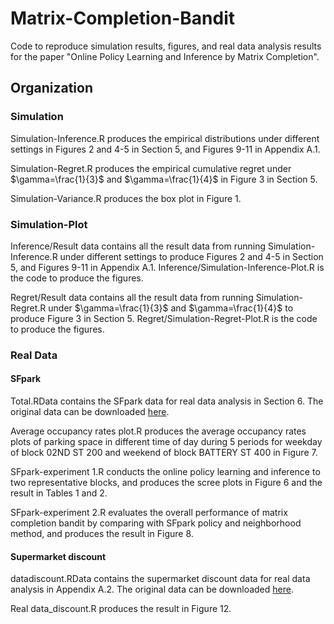 # Matrix-Completion-Bandit
Code to reproduce simulation results, figures, and real data analysis results for the paper "Online Policy Learning and Inference by Matrix Completion".  



## Organization

### Simulation
Simulation-Inference.R produces the empirical distributions under different settings in Figures 2 and 4-5 in Section 5, and Figures 9-11 in Appendix A.1. 

Simulation-Regret.R produces the empirical cumulative regret under $\gamma=\frac{1}{3}$ and $\gamma=\frac{1}{4}$ in Figure 3 in Section 5.

Simulation-Variance.R produces the box plot in Figure 1. 

### Simulation-Plot
Inference/Result data contains all the result data from running Simulation-Inference.R under different settings to produce Figures 2 and 4-5 in Section 5, and Figures 9-11 in Appendix A.1. Inference/Simulation-Inference-Plot.R is the code to produce the figures. 

Regret/Result data contains all the result data from running Simulation-Regret.R under $\gamma=\frac{1}{3}$ and $\gamma=\frac{1}{4}$ to produce Figure 3 in Section 5. Regret/Simulation-Regret-Plot.R is the code to produce the figures. 

### Real Data

#### SFpark
Total.RData contains the SFpark data for real data analysis in Section 6. The original data can be downloaded [here](https://www.sfmta.com/getting-around/drive-park/demand-responsive-pricing/sfpark-evaluation).

Average occupancy rates plot.R produces the average occupancy rates plots of parking space in different time of day during 5 periods for weekday of block 02ND ST 200 and weekend of block BATTERY ST 400 in Figure 7. 

SFpark-experiment 1.R conducts the online policy learning and inference to two representative blocks, and produces the scree plots in Figure 6 and the result in Tables 1 and 2. 

SFpark-experiment 2.R evaluates the overall performance of matrix completion bandit by comparing with SFpark policy and neighborhood method, and produces the result in Figure 8.  


#### Supermarket discount
datadiscount.RData contains the supermarket discount data for real data analysis in Appendix A.2. The original data can be downloaded [here](https://www.kaggle.com/datasets/vivek468/superstore-dataset-final).

Real data_discount.R produces the result in Figure 12. 